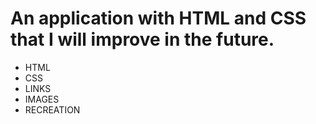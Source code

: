 # An application with HTML and CSS that I will improve in the future.

- HTML
- CSS
- LINKS
- IMAGES
- RECREATION